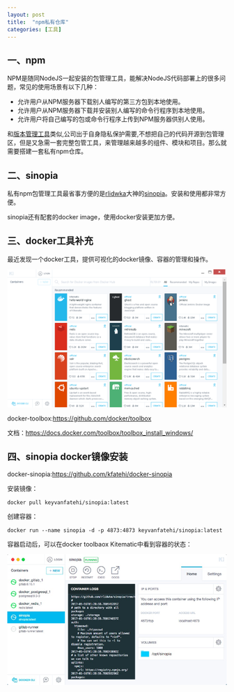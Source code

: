 ```yaml
---
layout: post
title:  "npm私有仓库"
categories: [工具]
---
```


## 一、npm

NPM是随同NodeJS一起安装的包管理工具，能解决NodeJS代码部署上的很多问题，常见的使用场景有以下几种：
- 允许用户从NPM服务器下载别人编写的第三方包到本地使用。
- 允许用户从NPM服务器下载并安装别人编写的命令行程序到本地使用。
- 允许用户将自己编写的包或命令行程序上传到NPM服务器供别人使用。

和<a href='/gitlab-docker-build'>版本管理工具</a>类似,公司出于自身隐私保护需要,不想把自己的代码开源到包管理区，但是又急需一套完整包管工具，来管理越来越多的组件、模块和项目。那么就需要搭建一套私有npm仓库。

## 二、sinopia

私有npm包管理工具最省事方便的是<a href='https://github.com/rlidwka'>rlidwka</a>大神的<a href='https://github.com/rlidwka/sinopia'>sinopia</a>。安装和使用都非常方便。

sinopia还有配套的docker image，使用docker安装更加方便。

## 三、docker工具补充

最近发现一个docker工具，提供可视化的docker镜像、容器的管理和操作。

![image](/asserts/201701/docker-kitematic.png)

docker-toolbox:<a href='https://github.com/docker/toolbox'>https://github.com/docker/toolbox</a>

文档：<a href='https://docs.docker.com/toolbox/toolbox_install_windows/'>https://docs.docker.com/toolbox/toolbox_install_windows/</a>

## 四、sinopia docker镜像安装

docker-sinopia:<a href='https://github.com/kfatehi/docker-sinopia'>https://github.com/kfatehi/docker-sinopia</a>

安装镜像：

```
docker pull keyvanfatehi/sinopia:latest
```

创建容器：

```
docker run --name sinopia -d -p 4873:4873 keyvanfatehi/sinopia:latest
```

容器启动后，可以在docker toolbaox Kitematic中看到容器的状态：

![image](/asserts/201701/kitematic-sinopia.png)
